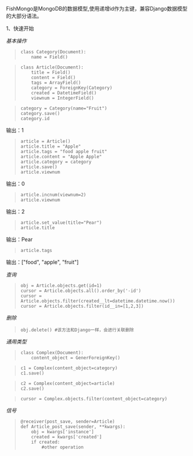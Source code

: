 FishMongo是MongoDB的数据模型,使用递增id作为主键，兼容Django数据模型的大部分语法。

1、快速开始

*基本操作*
>     class Category(Document):
>         name = Field()

>     class Article(Document):
>         title = Field()
>         content = Field()
>         tags = ArrayField()
>         category = ForeignKey(Category)
> 	      created = DatetimeField()
>         viewnum = IntegerField()

>     category = Category(name="Fruit")
>     category.save()
>     category.id

输出：1

>     article = Article()
>     article.title = "Apple"
>     article.tags = "food apple fruit"
>     article.content = "Apple Apple"
>     article.category = category
>     article.save()
>     article.viewnum

输出：0

>     article.incnum(viewnum=2)
>     article.viewnum

输出：2

>     article.set_value(title="Pear")
>     article.title

输出：Pear

>     article.tags

输出：["food", "apple", "fruit"]

*查询*

>     obj = Article.objects.get(id=1)
>     cursor = Article.objects.all().order_by('-id')
>     cursor = Article.objects.filter(created__lt=datetime.datetime.now())
>     cursor = Article.objects.filter(id__in=[1,2,3])

*删除*

>     obj.delete() #该方法和Django一样，会进行关联删除

*通用类型*

>     class Complex(Document):
>         content_object = GenerForeignKey()

>     c1 = Complex(content_object=category)
>     c1.save()

>     c2 = Complex(content_object=article)
>     c2.save()

>     cursor = Complex.objects.filter(content_object=category)

*信号*

>     @receiver(post_save, sender=Article)
>     def Article_post_save(sender, **kwargs):
>         obj = kwargs['instance']
>         created = kwargs['created']
>     	  if created:
>             #other operation